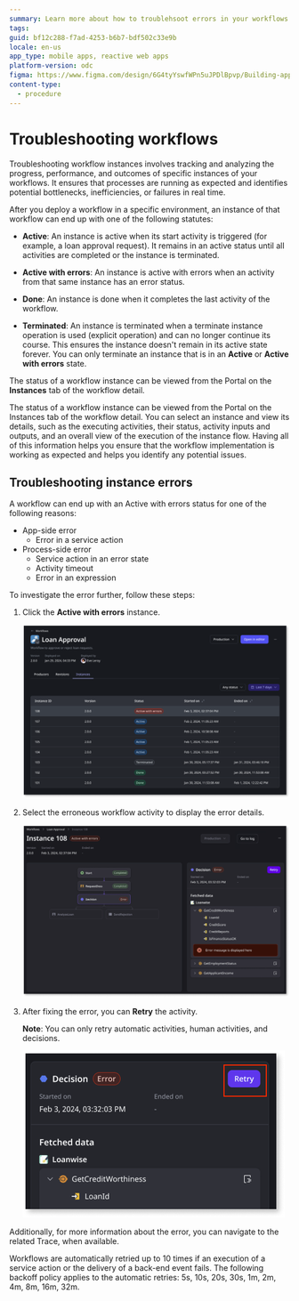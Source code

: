 ```yaml
---
summary: Learn more about how to troublehsoot errors in your workflows
tags:
guid: bf12c288-f7ad-4253-b6b7-bdf502c33e9b
locale: en-us
app_type: mobile apps, reactive web apps
platform-version: odc
figma: https://www.figma.com/design/6G4tyYswfWPn5uJPDlBpvp/Building-apps?node-id=5860-10
content-type:
  - procedure
---
```


# Troubleshooting workflows

Troubleshooting workflow instances involves tracking and analyzing the progress, performance, and outcomes of specific instances of your workflows. It ensures that processes are running as expected and identifies potential bottlenecks, inefficiencies, or failures in real time. 

After you deploy a workflow in a specific environment, an instance of that workflow can end up with one of the following statutes:

* **Active**: An instance is active when its start activity is triggered (for example, a loan approval request). It remains in an active status until all activities are completed or the instance is terminated.

* **Active with errors**: An instance is active with errors when an activity from that same instance has an error status. 

* **Done**: An instance is done when it completes the last activity of the workflow.

* **Terminated**: An instance is terminated when a terminate instance operation is used (explicit operation) and can no longer continue its course. This ensures the instance doesn't remain in its active state forever. You can only terminate an instance that is in an **Active** or **Active with errors** state.

The status of a workflow instance can be viewed from the Portal on the **Instances** tab of the workflow detail. 

The status of a workflow instance can be viewed from the Portal on the Instances tab of the workflow detail. You can select an instance and view its details, such as the executing activities, their status, activity inputs and outputs, and an overall view of the execution of the instance flow. Having all of this information helps you ensure that the workflow implementation is working as expected and helps you identify any potential issues.  

## Troubleshooting instance errors

A workflow can end up with an Active with errors status for one of the following reasons:

* App-side error
    * Error in a service action
* Process-side error
    * Service action in an error state
    * Activity timeout
    * Error in an expression

To investigate the error further, follow these steps:

1. Click the **Active with errors** instance.

    ![Screenshot of workflows instances with their statuses](images/error-instance-pl.png "Workflow instances with their statuses")

1. Select the erroneous workflow activity to display the error details. 

    ![Screenshot of error details for the erroneous workflow activity](images/error-detail-pl.png "Error details for the erroneous workflow activity")

1. After fixing the error, you can **Retry** the activity. 

   **Note**: You can only retry automatic activities, human activities, and decisions.

    ![Screenshot of error details with Retry button](images/error-retry-pl.png "Error details with Retry button")

Additionally, for more information about the error, you can navigate to the related Trace, when available. 

<div class="info" markdown="1">

Workflows are automatically retried up to 10 times if an execution of a service action or the delivery of a back-end event fails. The following backoff policy applies to the automatic retries: 5s, 10s, 20s, 30s, 1m, 2m, 4m, 8m, 16m, 32m.

</div>
